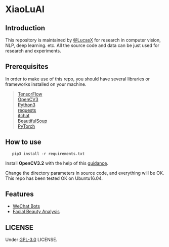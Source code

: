 # XiaoLuAI

## Introduction 
   This repository is maintained by [@LucasX](https://github.com/EclipseXuLu) for research in computer vision, NLP, deep learning. etc.
   All the source code and data can be just used for research and experiments.
   
## Prerequisites
   In order to make use of this repo, you should have several libraries or frameworks installed on your machine.
   
   >[TensorFlow](https://www.tensorflow.org/)   
   >[OpenCV3](http://www.opencv.org/)   
   >[Python3](https://www.python.org/)  
   >[requests](http://www.python-requests.org/en/master/)     
   >[itchat](https://pypi.python.org/pypi/itchat/1.3.5)    
   >[BeautifulSoup](https://www.crummy.com/software/BeautifulSoup/bs4/doc/index.html)  
   >[PyTorch](http://pytorch.org/)
  
## How to use
       pip3 install -r requirements.txt
   Install __OpenCV3.2__ with the help of this [guidance](http://cyaninfinite.com/tutorials/installing-opencv-in-ubuntu-for-python-3/).
   
   Change the directory parameters in source code, and everything will be OK.   
   This repo has been tested OK on Ubuntu16.04.
   
## Features
   * [WeChat Bots](./bots) 
   * [Facial Beauty Analysis](./facescore) 
   

## LICENSE
Under [GPL-3.0](http://www.gnu.org/licenses/gpl-3.0.html) LICENSE. 